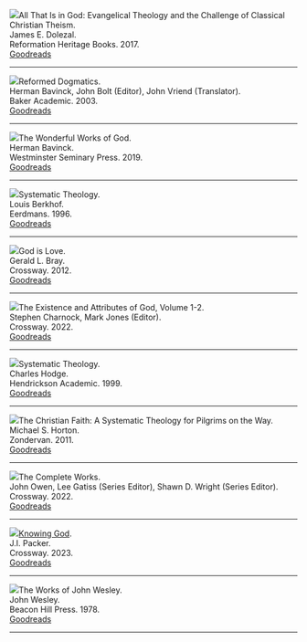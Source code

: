 <img src="images/theology-all-that-is-God-dolezal.jpg">All That Is in God: Evangelical Theology and the Challenge of Classical Christian Theism.  
James E. Dolezal.  
Reformation Heritage Books. 2017.  
[Goodreads](https://www.goodreads.com/book/show/35783848-all-that-is-in-god)

<hr style="clear:both;">

<img src="images/theology-reformed-dogmatics-bavinck.jpg">Reformed Dogmatics.  
Herman Bavinck, John Bolt (Editor), John Vriend (Translator).  
Baker Academic. 2003.  
[Goodreads](https://www.goodreads.com/book/show/277742.Reformed_Dogmatics_Volume_1_)

<hr style="clear:both;">

<img src="images/theology-wonderful-works-bavinck.jpg">The Wonderful Works of God.  
Herman Bavinck.  
Westminster Seminary Press. 2019.  
[Goodreads](https://www.goodreads.com/book/show/49092754-the-wonderful-works-of-god)

<hr style="clear:both;">

<img src="images/theology-systematic-berkhof.jpg">Systematic Theology.  
Louis Berkhof.  
Eerdmans. 1996.  
[Goodreads](https://www.goodreads.com/book/show/715604.Systematic_Theology)

<hr style="clear:both;">

<img src="images/theology-god-is-love-bray.jpg">God is Love.  
Gerald L. Bray.  
Crossway. 2012.  
[Goodreads](https://www.goodreads.com/book/show/13186705-god-is-love)

<hr style="clear:both;">

<img src="images/theology-existence-attributes-God-charnock.jpg">The Existence and Attributes of God, Volume 1-2.  
Stephen Charnock, Mark Jones (Editor).  
Crossway. 2022.  
[Goodreads](https://www.goodreads.com/book/show/60331402-the-existence-and-attributes-of-god-volume-1-2)

<hr style="clear:both;">

<img src="images/theology-systematic-hodge.jpg">Systematic Theology.  
Charles Hodge.  
Hendrickson Academic. 1999.  
[Goodreads](https://www.goodreads.com/book/show/255466.Systematic_Theology_)

<hr style="clear:both;">

<img src="images/theology-christian-faith-horton.jpg">The Christian Faith: A Systematic Theology for Pilgrims on the Way.  
Michael S. Horton.  
Zondervan. 2011.  
[Goodreads](https://www.goodreads.com/book/show/164810774-the-christian-faith)

<hr style="clear:both;">

<img src="images/theology-complete-works-owen.jpg">The Complete Works.  
John Owen, Lee Gatiss (Series Editor), Shawn D. Wright (Series Editor).  
Crossway. 2022.  
[Goodreads](https://www.goodreads.com/book/show/60354441-the-holy-spirit)

<hr style="clear:both;">

[<img src="images/theology-knowing-god-packer.jpg">Knowing God](reviews/knowing-god.md).  
J.I. Packer.  
Crossway. 2023.  
[Goodreads](https://www.goodreads.com/book/show/65685346-knowing-god)

<hr style="clear:both;">

<img src="images/theology-complete-works-wesley.jpg">The Works of John Wesley.  
John Wesley.  
Beacon Hill Press. 1978.  
[Goodreads](https://www.goodreads.com/book/show/554898.The_Works_of_John_Wesley)

<hr style="clear:both;">
